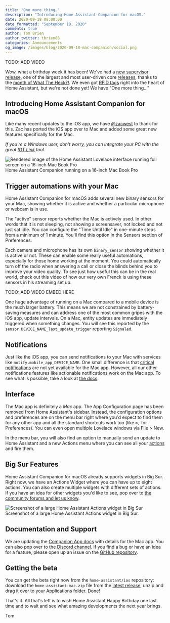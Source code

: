 ```yaml
---
title: "One more thing…"
description: "Introducing Home Assistant Companion for macOS."
date: 2020-09-18 08:00:00
date_formatted: "September 18, 2020"
comments: true
author: Tom Brien
author_twitter: tbrien88
categories: Announcements
og_image: /images/blog/2020-09-18-mac-companion/social.png
---
```


TODO: ADD VIDEO

Wow, what a birthday week it has been! We've had a [new supervisor release](/blog/2020/09/16/supervisor-joins-the-party), one of the largest and most user-driven core [releases](/blog/2020/09/17/release-115), thanks to the [month of What The Heck?!](/blog/2020/08/18/the-month-of-what-the-heck/). We even got [RFID tags](/blog/2020/09/15/home-assistant-tags) right into the heart of Home Assistant, but we're not done yet! We have "One more thing…"

## Introducing Home Assistant Companion for macOS

Like many recent updates to the iOS app, we have [@zacwest](https://github.com/zacwest) to thank for this. Zac has ported the iOS app over to Mac and added some great new features specifically for the Mac.

_If you're a Windows user, don't worry, you can integrate your PC with the great [IOT Link](https://iotlink.gitlab.io/index.html) tool._

<p class='img'>
<img src='/images/blog/2020-09-18-mac-companion/render.png' alt='Rendered image of the Home Assistant Lovelace interface running full screen on a 16-inch Mac Book Pro'></a>
Home Assistant Companion running on a 16-inch Mac Book Pro
</p>

## Trigger automations with your Mac

Home Assistant Companion for macOS adds several new binary sensors for your Mac, showing whether it is active and whether a particular microphone or webcam is in use.

The "active" sensor reports whether the Mac is actively used. In other words that it is not sleeping, not showing a screensaver, not locked and not just sat idle. You can configure the "Time Until Idle" in one-minute steps from a minimum of 1 minute. You'll find this option in the Sensors section of Preferences.

Each camera and microphone has its own `binary_sensor` showing whether it is active or not. These can enable some really useful automations, especially for those home working at the moment. You could automatically turn off the radio when answering a call or close the blinds behind you to improve your video quality. To see just how useful this can be in the real world, check out this video of how our very own Frenck is using these sensors in his streaming set up.

TODO: ADD VIDEO EMBED HERE

One huge advantage of running on a Mac compared to a mobile device is the much larger battery. This means we are not constrained by battery-saving measures and can address one of the most common gripes with the iOS app, update intervals. On a Mac, entity updates are immediately triggered when something changes. You will see this reported by the `sensor.DEVICE_NAME_last_update_trigger` reporting `Signaled`.

## Notifications

Just like the iOS app, you can send notifications to your Mac with services like `notify.mobile_app_DEVICE_NAME`. One small difference is that [critical notifications](https://companion.home-assistant.io/docs/notifications/critical-notifications) are not yet available for the Mac app. However, all our other notifications features like actionable notifications work on the Mac app. To see what is possible, take a look at [the docs](https://companion.home-assistant.io/).

## Interface

The Mac app is definitely a _Mac_ app. The App Configuration page has been removed from Home Assistant's sidebar. Instead, the configuration options and preferences are on the menu bar right where you'd expect to find them for any other app and all the standard shortcuts work too (like `⌘,` for Preferences). You can even open multiple Lovelace windows via File > New.

In the menu bar, you will also find an option to manually send an update to Home Assistant and a new Actions menu where you can see all your [actions](https://companion.home-assistant.io/docs/core/actions) and fire them.

## Big Sur Features

Home Assistant Companion for macOS already supports widgets in Big Sur. Right now, we have an Actions Widget where you can have up to eight actions. You can also create multiple widgets with different sets of actions. If you have an idea for other widgets you'd like to see, pop over to [the community forums and let us know](https://community.home-assistant.io/t/what-kind-of-ios-14-widgets-would-you-like-to-see/211112/14).

<p class='img'>
<img src='/images/blog/2020-09-18-mac-companion/actions-widget.png' alt='Screenshot of a large Home Assistant Actions widget in Big Sur'></a>
Screenshot of a large Home Assistant Actions widget in Big Sur.
</p>

## Documentation and Support

We are updating the [Companion App docs](https://companion.home-assistant.io) with details for the Mac app. You can also pop over to the [Discord channel](https://discord.com/login?redirect_to=%2Fchannels%2F330944238910963714%2F551871772484698112). If you find a bug or have an idea for a feature, please open up an issue on the [GitHub repository](https://github.com/home-assistant/iOS/issues/new/choose).

## Getting the beta

You can get the beta right now from the `home-assistant/ios` repository: download the `home-assistant-mac.zip` file from the [latest release](https://companion.home-assistant.io/app/mac/latest), unzip and drag it over to your Applications folder. Done!

That's it. All that's left is to wish Home Assistant Happy Birthday one last time and to wait and see what amazing developments the next year brings.

Tom
